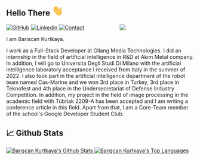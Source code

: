 <h2> Hello There <img src="https://raw.githubusercontent.com/ABSphreak/ABSphreak/master/gifs/Hi.gif" width="30px"></h2>

<img align="right" src="https://github.com/rajput2107/rajput2107/blob/master/Assets/Developer.gif" width='200'/>

[![GitHub](https://img.shields.io/badge/SUPPORT%20AT-GITHUB-blue?style=for-the-badge&logo=github)](https://github.com/bariscankurtkaya) [![Linkedin](https://img.shields.io/badge/MY%20PROFILE-Linkedin-blue?style=for-the-badge&logo=github)](https://www.linkedin.com/in/muhammed-furkan-g%C3%BCl%C5%9Fen/) 
 [![Contact](https://img.shields.io/badge/CONTACT-GMAIL-yellow?style=for-the-badge&logo=gmail&logoColor=white)](mailto:m.furkangulsen@gmail.com)
 
I am Bariscan Kurtkaya.

I work as a Full-Stack Developer at Ollang Media Technologies. I did an internship in the field of artificial intelligence in R&D at Akım Metal company. In addition, I will go to Universita Degli Studi Di Milano with the artificial intelligence laboratory acceptance I received from Italy in the summer of 2022. I also took part in the artificial intelligence department of the robot team named Cas-Marine and we won 3rd place in Turkey, 3rd place in Teknofest and 4th place in the Undersecretariat of Defense Industry Competition. In addition, my project in the field of image processing in the academic field with Tübitak 2209-A has been accepted and I am writing a conference article in this field. Apart from that, I am a Core-Team member of the school's Google Developer Student Club.


## 📈 Github Stats

<a href="https://github.com/bariscankurtkaya/bariscankurtkaya">
 <img alt="Barışcan Kurtkaya's Github Stats" src="https://github-readme-stats.vercel.app/api/?username=bariscankurtkaya&show_icons=true&count_private=true&theme=react&hide_border=true&bg_color=1F222E&title_color=F85D7F&icon_color=F8D866" height="192px"/>
</a>
<a href="https://github.com/bariscankurtkaya/bariscankurtkaya">
 <img alt="Barışcan Kurtkaya's Top Languages" src="https://github-readme-stats.vercel.app/api/top-langs/?username=bariscankurtkaya&langs_count=8&layout=compact&theme=react&hide_border=true&bg_color=1F222E&title_color=F85D7F&icon_color=F8D866&hide=Jupyter%20Notebook" height="192px"/>
 </a>
